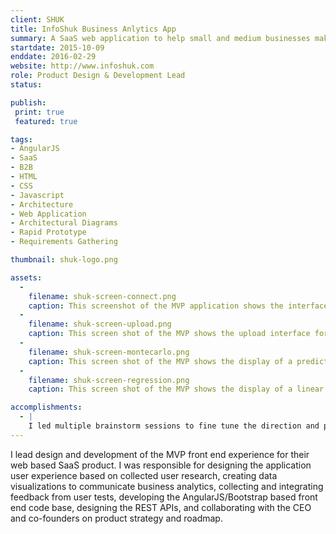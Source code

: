 ```yaml
---
client: SHUK
title: InfoShuk Business Anlytics App 
summary: A SaaS web application to help small and medium businesses make strategic desicions based on descriptive, predictive, and prescriptive analytics.
startdate: 2015-10-09
enddate: 2016-02-29
website: http://www.infoshuk.com
role: Product Design & Development Lead
status: 

publish:  
 print: true
 featured: true

tags:
- AngularJS
- SaaS
- B2B
- HTML
- CSS
- Javascript
- Architecture
- Web Application
- Architectural Diagrams
- Rapid Prototype
- Requirements Gathering

thumbnail: shuk-logo.png

assets: 
  - 
    filename: shuk-screen-connect.png
    caption: This screenshot of the MVP application shows the interface for selecting datasets with which business questions may be answered.
  -
    filename: shuk-screen-upload.png
    caption: This screen shot of the MVP shows the upload interface for adding private company datasets.
  - 
    filename: shuk-screen-montecarlo.png
    caption: This screen shot of the MVP shows the display of a predictive spray chart using sample data.
  - 
    filename: shuk-screen-regression.png
    caption: This screen shot of the MVP shows the display of a linear regression chart using sample data.

accomplishments: 
  - |
    I led multiple brainstorm sessions to fine tune the direction and priorities for development work each week. This iterative design process led to rapid and evolving prototypes being put in front of potential clients at a regular pace. While each version was more complex than the last, we were able to incorporate every change into a growing and scalable architecture for future application development.
---
```


I lead design and development of the MVP front end experience for their web based SaaS product. I was responsible for designing the application user experience based on collected user research, creating data visualizations to communicate business analytics, collecting and integrating feedback from user tests, developing the AngularJS/Bootstrap based front end code base, designing the REST APIs, and collaborating with the CEO and co-founders on product strategy and roadmap.
